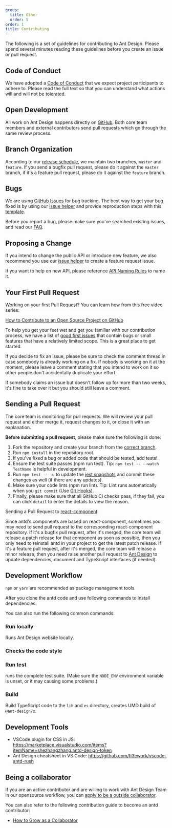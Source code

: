 ```yaml
---
group:
  title: Other
  order: 5
order: 1
title: Contributing
---
```


The following is a set of guidelines for contributing to Ant Design. Please spend several minutes reading these guidelines before you create an issue or pull request.

## Code of Conduct

We have adopted a [Code of Conduct](https://github.com/ant-design/ant-design/blob/master/CODE_OF_CONDUCT.md) that we expect project participants to adhere to. Please read the full text so that you can understand what actions will and will not be tolerated.

## Open Development

All work on Ant Design happens directly on [GitHub](https://github.com/ant-design). Both core team members and external contributors send pull requests which go through the same review process.

## Branch Organization

According to our [release schedule](/changelog#release-schedule), we maintain two branches, `master` and `feature`. If you send a bugfix pull request, please do it against the `master` branch, if it's a feature pull request, please do it against the `feature` branch.

## Bugs

We are using [GitHub Issues](https://github.com/ant-design/x/issues) for bug tracking. The best way to get your bug fixed is by using our [issue helper](http://new-issue.ant.design) and provide reproduction steps with this [template](https://u.ant.design/codesandbox-repro).

Before you report a bug, please make sure you've searched existing issues, and read our [FAQ](/docs/react/faq).

## Proposing a Change

If you intend to change the public API or introduce new feature, we also recommend you use our [issue helper](http://new-issue.ant.design) to create a feature request issue.

If you want to help on new API, please reference [API Naming Rules](https://github.com/ant-design/ant-design/wiki/API-Naming-rules) to name it.

## Your First Pull Request

Working on your first Pull Request? You can learn how from this free video series:

[How to Contribute to an Open Source Project on GitHub](https://egghead.io/courses/how-to-contribute-to-an-open-source-project-on-github)

To help you get your feet wet and get you familiar with our contribution process, we have a list of [good first issues](https://github.com/ant-design/ant-design/issues?q=is%3Aissue+is%3Aopen+label%3A%22good+first+issue%22) that contain bugs or small features that have a relatively limited scope. This is a great place to get started.

If you decide to fix an issue, please be sure to check the comment thread in case somebody is already working on a fix. If nobody is working on it at the moment, please leave a comment stating that you intend to work on it so other people don't accidentally duplicate your effort.

If somebody claims an issue but doesn't follow up for more than two weeks, it's fine to take over it but you should still leave a comment.

## Sending a Pull Request

The core team is monitoring for pull requests. We will review your pull request and either merge it, request changes to it, or close it with an explanation.

**Before submitting a pull request**, please make sure the following is done:

1. Fork the repository and create your branch from the [correct branch](#branch-organization).
2. Run `npm install` in the repository root.
3. If you've fixed a bug or added code that should be tested, add tests!
4. Ensure the test suite passes (npm run test). Tip: `npm test -- --watch TestName` is helpful in development.
5. Run `npm test -- -u` to update the [jest snapshots](https://jestjs.io/docs/snapshot-testing) and commit these changes as well (if there are any updates).
6. Make sure your code lints (npm run lint). Tip: Lint runs automatically when you `git commit` (Use [Git Hooks](https://git-scm.com/book/en/v2/Customizing-Git-Git-Hooks)).
7. Finally, please make sure that all GitHub CI checks pass, if they fail, you can click `detail` to enter the details to view the reason.

Sending a Pull Request to [react-component](https://github.com/react-component/):

Since antd's components are based on react-component, sometimes you may need to send pull request to the corresponding react-component repository. If it's a bugfix pull request, after it's merged, the core team will release a patch release for that component as soon as possible, then you only need to reinstall antd in your project to get the latest patch release. If it's a feature pull request, after it's merged, the core team will release a minor release, then you need raise another pull request to [Ant Design](https://github.com/ant-design/ant-design/) to update dependencies, document and TypeScript interfaces (if needed).

## Development Workflow

`npm` or `yarn` are recommended as package management tools.

After you clone the antd code and use following commands to install dependencies:

<InstallDependencies npm='$ npm install' yarn='$ yarn'></InstallDependencies>

You can also run the following common commands:

### Run locally

Runs Ant Design website locally.

<InstallDependencies npm='$ npm start' yarn='$ yarn start'></InstallDependencies>

### Checks the code style

<InstallDependencies npm='$ npm run lint' yarn='$ yarn lint'></InstallDependencies>

### Run test

runs the complete test suite. (Make sure the `NODE_ENV` environment variable is unset, or it may causing some problems.)

<InstallDependencies npm='$ npm test' yarn='$ yarn test'></InstallDependencies>

### Build

Build TypeScript code to the `lib` and `es` directory, creates UMD build of `@ant-design/x`.

<InstallDependencies npm='$ npm run compile' yarn='$ yarn compile'></InstallDependencies>

## Development Tools

- VSCode plugin for CSS in JS: https://marketplace.visualstudio.com/items?itemName=shezhangzhang.antd-design-token
- Ant Design cheatsheet in VS Code: https://github.com/fi3ework/vscode-antd-rush

## Being a collaborator

If you are an active contributor and are willing to work with Ant Design Team in our opensource workflow, you can [apply to be a outside collaborator](https://github.com/ant-design/ant-design/wiki/Collaborators#how-to-apply-for-being-a-collaborator).

You can also refer to the following contribution guide to become an antd contributor:

- [How to Grow as a Collaborator](/docs/blog/to-be-collaborator)
